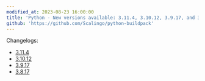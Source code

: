 ```yaml
---
modified_at: 2023-08-23 16:00:00
title: 'Python - New versions available: 3.11.4, 3.10.12, 3.9.17, and 3.8.17'
github: 'https://github.com/Scalingo/python-buildpack'
---
```


Changelogs:

* [3.11.4](https://docs.python.org/3.11/whatsnew/changelog.html#python-3-11-4-final)
* [3.10.12](https://docs.python.org/3.10/whatsnew/changelog.html#python-3-10-12-final)
* [3.9.17](https://docs.python.org/3.9/whatsnew/changelog.html#python-3-9-17-final)
* [3.8.17](https://docs.python.org/3.8/whatsnew/changelog.html#python-3-8-17-final)
